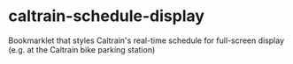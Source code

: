 # caltrain-schedule-display
Bookmarklet that styles Caltrain's real-time schedule for full-screen display (e.g. at the Caltrain bike parking station)
